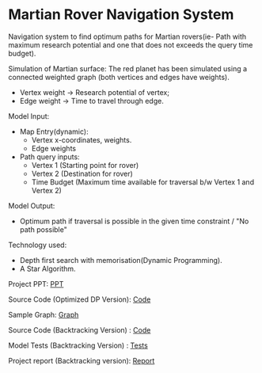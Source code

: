 # Martian Rover Navigation System
Navigation system to find optimum paths for Martian rovers(ie- Path with maximum research potential and one that does not exceeds the query time budget).

Simulation of Martian surface:
The red planet has been simulated using a connected weighted graph (both vertices and edges have weights).
- Vertex weight -> Research potential of vertex;
- Edge weight -> Time to travel through edge.

Model Input:    
  - Map Entry(dynamic):   
     - Vertex x-coordinates, weights.
     - Edge weights
  - Path query inputs:
    - Vertex 1 (Starting point for rover)
    - Vertex 2 (Destination for rover)
    - Time Budget (Maximum time available for traversal b/w Vertex 1 and Vertex 2) 
  
Model Output:
   - Optimum path if traversal is possible in the given time constraint / "No path possible"

Technology used:
  - Depth first search with memorisation(Dynamic Programming).
  - A Star Algorithm.


Project PPT: [PPT](https://github.com/its7ARC/martianRoverNavigationSystem/blob/main/NavMars_SystemPPT.pdf)

Source Code (Optimized DP Version): [Code](https://github.com/its7ARC/martianRoverNavigationSystem/blob/main/NavMars%20_withDPOptimisation.cpp)

Sample Graph: [Graph](https://github.com/its7ARC/martianRoverNavigationSystem/blob/main/SampleGraph.jpeg)

Source Code (Backtracking Version) : [Code](https://github.com/its7ARC/martianRoverNavigationSystem/blob/main/navigationSystem.cpp)

Model Tests (Backtracking Version) : [Tests](https://github.com/its7ARC/martianRoverNavigationSystem/blob/main/ModelTests.ipynb)

Project report (Backtracking version): [Report](https://github.com/its7ARC/martianRoverNavigationSystem/blob/main/Project%20Report%20(Backtracking%20Version).pdf)

